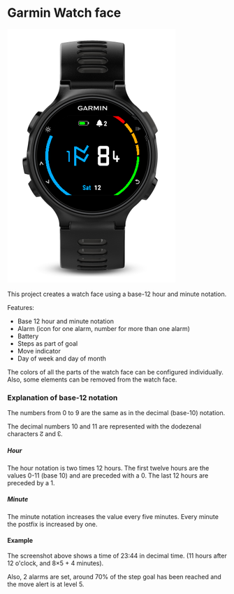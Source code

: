 
# Garmin Watch face

![Screenshot](documentation/Watch.png)

This project creates a watch face using a base-12 hour and minute notation.

Features:
- Base 12 hour and minute notation
- Alarm (icon for one alarm, number for more than one alarm)
- Battery
- Steps as part of goal
- Move indicator
- Day of week and day of month

The colors of all the parts of the watch face can be configured individually. Also, some elements can be removed
from the watch face.


### Explanation of base-12 notation

The numbers from 0 to 9 are the same as in the decimal (base-10) notation.

The decimal numbers 10 and 11 are represented with the dodezenal characters ↊ and ↋.

##### Hour

The hour notation is two times 12 hours. The first twelve hours are the values 0-11 (base 10) and are preceded with a 0. The last
12 hours are preceded by a 1.

##### Minute

The minute notation increases the value every five minutes. Every minute the postfix is increased by one.

#### Example

The screenshot above shows a time of 23:44 in decimal time. (11 hours after 12 o'clock, and 8×5 + 4 minutes).

Also, 2 alarms are set, around 70% of the step goal has been reached and the move alert is at level 5.